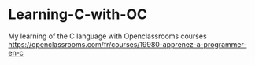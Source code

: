 # Learning-C-with-OC
My learning of the C language with Openclassrooms courses  
https://openclassrooms.com/fr/courses/19980-apprenez-a-programmer-en-c

